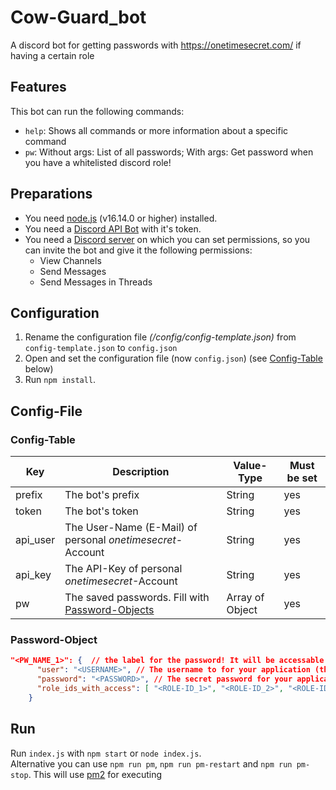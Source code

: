 # Cow-Guard_bot
A discord bot for getting passwords with https://onetimesecret.com/ if having a certain role

## Features
This bot can run the following commands:
* ```help```: Shows all commands or more information about a specific command
* ```pw```: Without args: List of all passwords; With args: Get password when you have a whitelisted discord role!

## Preparations
* You need [node.js](https://nodejs.org/en/) (v16.14.0 or higher) installed.
* You need a [Discord API Bot](https://discord.com/developers/applications) with it's token.
* You need a [Discord server](https://support.discord.com/hc/en-us/articles/204849977-How-do-I-create-a-server) on which you can set permissions, so you can invite the bot and give it the following permissions:
    * View Channels
    * Send Messages
    * Send Messages in Threads

## Configuration
1. Rename the configuration file *(/config/config-template.json)* from ```config-template.json``` to ```config.json```
2. Open and set the configuration file (now ```config.json```) (see [Config-Table](#Config-Table) below)
3. Run ```npm install```.

## Config-File
### Config-Table
| Key      | Description                                                         | Value-Type      | Must be set |
|----------|---------------------------------------------------------------------|-----------------|-------------|
| prefix   | The bot's prefix                                                    | String          | yes         |
| token    | The bot's token                                                     | String          | yes         |
| api_user | The User-Name (E-Mail) of personal *onetimesecret*-Account          | String          | yes         |
| api_key  | The API-Key of personal *onetimesecret*-Account                     | String          | yes         |
| pw       | The saved passwords. Fill with [Password-Objects](#Password-Object) | Array of Object | yes         |

### Password-Object
```json
"<PW_NAME_1>": {  // the label for the password! It will be accessable via pw command (pw <PW_NAME>) 
      "user": "<USERNAME>", // The username to for your application (this will send via plain text)
      "password": "<PASSWORD>", // The secret password for your application (this will send via onetimesecret)
      "role_ids_with_access": [ "<ROLE-ID_1>", "<ROLE-ID_2>", "<ROLE-ID_3>" ] // only if a member has one of this roles, he/she has access to get this password via pw <PW_NAME>
    }
```

## Run
Run ```index.js``` with ```npm start``` or ```node index.js```. \
Alternative you can use `npm run pm`, `npm run pm-restart` and `npm run pm-stop`.
This will use [pm2](https://discordjs.guide/improving-dev-environment/pm2.html) for executing

